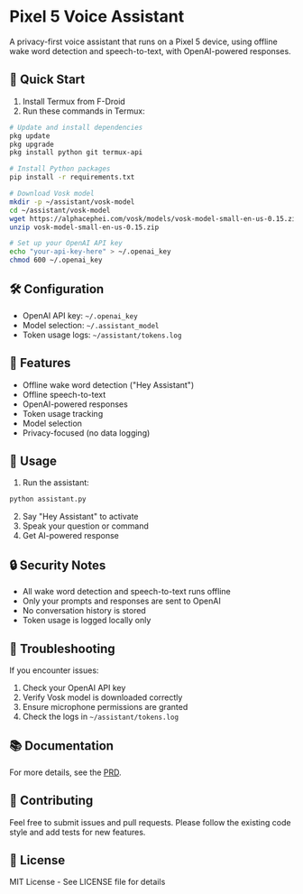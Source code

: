 # Pixel 5 Voice Assistant

A privacy-first voice assistant that runs on a Pixel 5 device, using offline wake word detection and speech-to-text, with OpenAI-powered responses.

## 🚀 Quick Start

1. Install Termux from F-Droid
2. Run these commands in Termux:

```bash
# Update and install dependencies
pkg update
pkg upgrade
pkg install python git termux-api

# Install Python packages
pip install -r requirements.txt

# Download Vosk model
mkdir -p ~/assistant/vosk-model
cd ~/assistant/vosk-model
wget https://alphacephei.com/vosk/models/vosk-model-small-en-us-0.15.zip
unzip vosk-model-small-en-us-0.15.zip

# Set up your OpenAI API key
echo "your-api-key-here" > ~/.openai_key
chmod 600 ~/.openai_key
```

## 🛠️ Configuration

- OpenAI API key: `~/.openai_key`
- Model selection: `~/.assistant_model`
- Token usage logs: `~/assistant/tokens.log`

## 🎯 Features

- Offline wake word detection ("Hey Assistant")
- Offline speech-to-text
- OpenAI-powered responses
- Token usage tracking
- Model selection
- Privacy-focused (no data logging)

## 📝 Usage

1. Run the assistant:
```bash
python assistant.py
```

2. Say "Hey Assistant" to activate
3. Speak your question or command
4. Get AI-powered response

## 🔒 Security Notes

- All wake word detection and speech-to-text runs offline
- Only your prompts and responses are sent to OpenAI
- No conversation history is stored
- Token usage is logged locally only

## 🐛 Troubleshooting

If you encounter issues:

1. Check your OpenAI API key
2. Verify Vosk model is downloaded correctly
3. Ensure microphone permissions are granted
4. Check the logs in `~/assistant/tokens.log`

## 📚 Documentation

For more details, see the [PRD](pixel5_voice_assistant_prd.md).

## 🤝 Contributing

Feel free to submit issues and pull requests. Please follow the existing code style and add tests for new features.

## 📄 License

MIT License - See LICENSE file for details 
